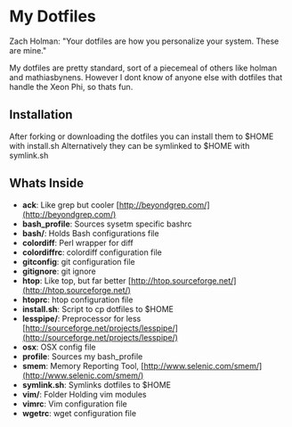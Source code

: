 # My Dotfiles

Zach Holman: "Your dotfiles are how you personalize your system. These are mine."

My dotfiles are pretty standard, sort of a piecemeal of others like holman and mathiasbynens.
However I dont know of anyone else with dotfiles that handle the Xeon Phi, so thats fun.

## Installation

After forking or downloading the dotfiles you can install them to $HOME with install.sh 
Alternatively they can be symlinked to $HOME with symlink.sh

## Whats Inside

- **ack**: Like grep but cooler [http://beyondgrep.com/](http://beyondgrep.com/)
- **bash_profile**: Sources sysetm specific bashrc
- **bash/**:  Holds Bash configurations file
- **colordiff**: Perl wrapper for diff 
- **colordiffrc**: colordiff configuration file
- **gitconfig**: git configuration file
- **gitignore**: git ignore
- **htop**: Like top, but far better [http://htop.sourceforge.net/](http://htop.sourceforge.net/)
- **htoprc**: htop configuration file
- **install.sh**: Script to cp dotfiles to $HOME
- **lesspipe/**: Preprocessor for less [http://sourceforge.net/projects/lesspipe/](http://sourceforge.net/projects/lesspipe/)
- **osx**: OSX config file
- **profile**: Sources my bash_profile
- **smem**:  Memory Reporting Tool, [http://www.selenic.com/smem/](http://www.selenic.com/smem/)
- **symlink.sh**: Symlinks dotfiles to $HOME
- **vim/**: Folder Holding vim modules
- **vimrc**: Vim configuration file
- **wgetrc**: wget configuration file
